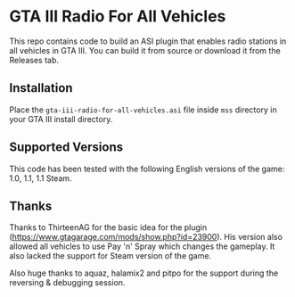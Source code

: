 # GTA III Radio For All Vehicles

This repo contains code to build an ASI plugin that enables radio stations in all vehicles in GTA III.
You can build it from source or download it from the Releases tab.

## Installation

Place the `gta-iii-radio-for-all-vehicles.asi` file inside `mss` directory in your GTA III install directory.

## Supported Versions

This code has been tested with the following English versions of the game: 1.0, 1.1, 1.1 Steam.

## Thanks

Thanks to ThirteenAG for the basic idea for the plugin (https://www.gtagarage.com/mods/show.php?id=23900).
His version also allowed all vehicles to use Pay 'n' Spray which changes the gameplay.
It also lacked the support for Steam version of the game.

Also huge thanks to aquaz, halamix2 and pitpo for the support during the reversing & debugging session.

